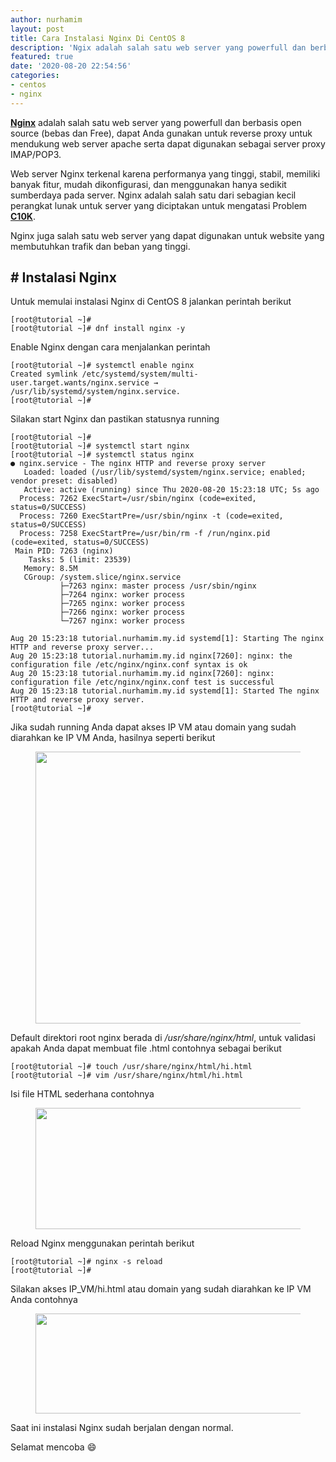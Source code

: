 ```yaml
---
author: nurhamim
layout: post
title: Cara Instalasi Nginx Di CentOS 8
description: 'Ngix adalah salah satu web server yang powerfull dan berbasis open source (bebas dan Free), dapat Anda gunakan untuk reverse proxy untuk mendukung web server apache serta dapat digunakan sebagai server proxy IMAP/POP3'
featured: true
date: '2020-08-20 22:54:56'
categories:
- centos
- nginx
---
```


**[Nginx](https://www.nginx.com/)** adalah salah satu web server yang powerfull dan berbasis open source (bebas dan Free), dapat Anda gunakan untuk reverse proxy untuk mendukung web server apache serta dapat digunakan sebagai server proxy IMAP/POP3.

Web server Nginx terkenal karena performanya yang tinggi, stabil, memiliki banyak fitur, mudah dikonfigurasi, dan menggunakan hanya sedikit sumberdaya pada server. Nginx adalah salah satu dari sebagian kecil perangkat lunak untuk server yang diciptakan untuk mengatasi Problem **[C10K](https://en.wikipedia.org/wiki/C10k_problem)**.

Nginx juga salah satu web server yang dapat digunakan untuk website yang membutuhkan trafik dan beban yang tinggi.

## # Instalasi Nginx

Untuk memulai instalasi Nginx di CentOS 8 jalankan perintah berikut

    [root@tutorial ~]#
    [root@tutorial ~]# dnf install nginx -y

Enable Nginx dengan cara menjalankan perintah

    [root@tutorial ~]# systemctl enable nginx
    Created symlink /etc/systemd/system/multi-user.target.wants/nginx.service → /usr/lib/systemd/system/nginx.service.
    [root@tutorial ~]#

Silakan start Nginx dan pastikan statusnya running

    [root@tutorial ~]#
    [root@tutorial ~]# systemctl start nginx
    [root@tutorial ~]# systemctl status nginx
    ● nginx.service - The nginx HTTP and reverse proxy server
       Loaded: loaded (/usr/lib/systemd/system/nginx.service; enabled; vendor preset: disabled)
       Active: active (running) since Thu 2020-08-20 15:23:18 UTC; 5s ago
      Process: 7262 ExecStart=/usr/sbin/nginx (code=exited, status=0/SUCCESS)
      Process: 7260 ExecStartPre=/usr/sbin/nginx -t (code=exited, status=0/SUCCESS)
      Process: 7258 ExecStartPre=/usr/bin/rm -f /run/nginx.pid (code=exited, status=0/SUCCESS)
     Main PID: 7263 (nginx)
        Tasks: 5 (limit: 23539)
       Memory: 8.5M
       CGroup: /system.slice/nginx.service
               ├─7263 nginx: master process /usr/sbin/nginx
               ├─7264 nginx: worker process
               ├─7265 nginx: worker process
               ├─7266 nginx: worker process
               └─7267 nginx: worker process
    
    Aug 20 15:23:18 tutorial.nurhamim.my.id systemd[1]: Starting The nginx HTTP and reverse proxy server...
    Aug 20 15:23:18 tutorial.nurhamim.my.id nginx[7260]: nginx: the configuration file /etc/nginx/nginx.conf syntax is ok
    Aug 20 15:23:18 tutorial.nurhamim.my.id nginx[7260]: nginx: configuration file /etc/nginx/nginx.conf test is successful
    Aug 20 15:23:18 tutorial.nurhamim.my.id systemd[1]: Started The nginx HTTP and reverse proxy server.
    [root@tutorial ~]#

Jika sudah running Anda dapat akses IP VM atau domain yang sudah diarahkan ke IP VM Anda, hasilnya seperti berikut

<figure class="wp-block-image size-large"><img loading="lazy" width="1024" height="435" src="/content/images/wordpress/2020/08/image-16-1024x435.png" alt="" class="wp-image-89" srcset="/content/images/wordpress/2020/08/image-16-1024x435.png 1024w, /content/images/wordpress/2020/08/image-16-300x127.png 300w, /content/images/wordpress/2020/08/image-16-768x326.png 768w, /content/images/wordpress/2020/08/image-16.png 1365w" sizes="(max-width: 1024px) 100vw, 1024px"></figure>

Default direktori root nginx berada di _/usr/share/nginx/html_, untuk validasi apakah Anda dapat membuat file .html contohnya sebagai berikut

    [root@tutorial ~]# touch /usr/share/nginx/html/hi.html
    [root@tutorial ~]# vim /usr/share/nginx/html/hi.html

Isi file HTML sederhana contohnya

<figure class="wp-block-image size-large"><img loading="lazy" width="886" height="194" src="/content/images/wordpress/2020/08/image-17.png" alt="" class="wp-image-90" srcset="/content/images/wordpress/2020/08/image-17.png 886w, /content/images/wordpress/2020/08/image-17-300x66.png 300w, /content/images/wordpress/2020/08/image-17-768x168.png 768w" sizes="(max-width: 886px) 100vw, 886px"></figure>

Reload Nginx menggunakan perintah berikut

    [root@tutorial ~]# nginx -s reload
    [root@tutorial ~]#

Silakan akses IP\_VM/hi.html atau domain yang sudah diarahkan ke IP VM Anda contohnya

<figure class="wp-block-image size-large"><img loading="lazy" width="1024" height="160" src="/content/images/wordpress/2020/08/image-18-1024x160.png" alt="" class="wp-image-91" srcset="/content/images/wordpress/2020/08/image-18-1024x160.png 1024w, /content/images/wordpress/2020/08/image-18-300x47.png 300w, /content/images/wordpress/2020/08/image-18-768x120.png 768w, /content/images/wordpress/2020/08/image-18-1536x240.png 1536w, /content/images/wordpress/2020/08/image-18.png 1917w" sizes="(max-width: 1024px) 100vw, 1024px"></figure>

Saat ini instalasi Nginx sudah berjalan dengan normal.

Selamat mencoba 😄